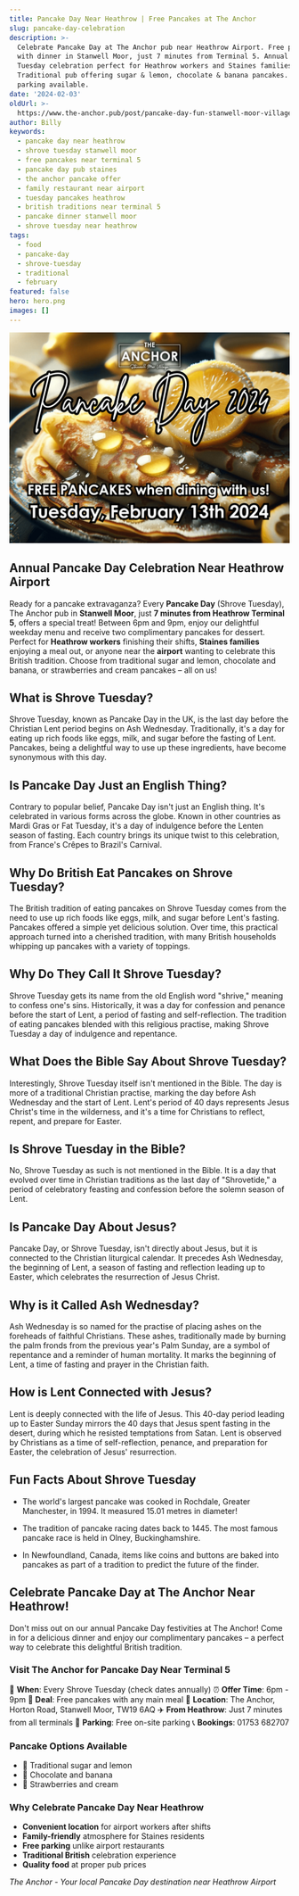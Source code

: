 ```yaml
---
title: Pancake Day Near Heathrow | Free Pancakes at The Anchor
slug: pancake-day-celebration
description: >-
  Celebrate Pancake Day at The Anchor pub near Heathrow Airport. Free pancakes
  with dinner in Stanwell Moor, just 7 minutes from Terminal 5. Annual Shrove
  Tuesday celebration perfect for Heathrow workers and Staines families.
  Traditional pub offering sugar & lemon, chocolate & banana pancakes. Free
  parking available.
date: '2024-02-03'
oldUrl: >-
  https://www.the-anchor.pub/post/pancake-day-fun-stanwell-moor-village-staines-the-
author: Billy
keywords:
  - pancake day near heathrow
  - shrove tuesday stanwell moor
  - free pancakes near terminal 5
  - pancake day pub staines
  - the anchor pancake offer
  - family restaurant near airport
  - tuesday pancakes heathrow
  - british traditions near terminal 5
  - pancake dinner stanwell moor
  - shrove tuesday near heathrow
tags:
  - food
  - pancake-day
  - shrove-tuesday
  - traditional
  - february
featured: false
hero: hero.png
images: []
---
```


  

![Promotional image for Pancake Day 2024 at The Anchor Family Diner. The image background shows a close-up of golden-brown pancakes drizzled with syrup and lemon juice, dusted with sugar, with lemon wedges nearby. Overlaid text in stylish fonts reads 'Pancake Day 2024'. Below, an offer states 'FREE PANCAKES when eating dinner! Tuesday, February 13th 2024'. The restaurant's logo is in the top right corner, suggesting a festive and delicious event.](/content/blog/pancake-day-celebration/hero.png)

  

## Annual Pancake Day Celebration Near Heathrow Airport

Ready for a pancake extravaganza? Every **Pancake Day** (Shrove Tuesday), The Anchor pub in **Stanwell Moor**, just **7 minutes from Heathrow Terminal 5**, offers a special treat! Between 6pm and 9pm, enjoy our delightful weekday menu and receive two complimentary pancakes for dessert. Perfect for **Heathrow workers** finishing their shifts, **Staines families** enjoying a meal out, or anyone near the **airport** wanting to celebrate this British tradition. Choose from traditional sugar and lemon, chocolate and banana, or strawberries and cream pancakes – all on us!

  

## What is Shrove Tuesday?

Shrove Tuesday, known as Pancake Day in the UK, is the last day before the Christian Lent period begins on Ash Wednesday. Traditionally, it's a day for eating up rich foods like eggs, milk, and sugar before the fasting of Lent. Pancakes, being a delightful way to use up these ingredients, have become synonymous with this day.

  

## Is Pancake Day Just an English Thing?

Contrary to popular belief, Pancake Day isn't just an English thing. It's celebrated in various forms across the globe. Known in other countries as Mardi Gras or Fat Tuesday, it's a day of indulgence before the Lenten season of fasting. Each country brings its unique twist to this celebration, from France's Crêpes to Brazil's Carnival.

  

## Why Do British Eat Pancakes on Shrove Tuesday?

The British tradition of eating pancakes on Shrove Tuesday comes from the need to use up rich foods like eggs, milk, and sugar before Lent's fasting. Pancakes offered a simple yet delicious solution. Over time, this practical approach turned into a cherished tradition, with many British households whipping up pancakes with a variety of toppings.

  

## Why Do They Call It Shrove Tuesday?

Shrove Tuesday gets its name from the old English word "shrive," meaning to confess one's sins. Historically, it was a day for confession and penance before the start of Lent, a period of fasting and self-reflection. The tradition of eating pancakes blended with this religious practise, making Shrove Tuesday a day of indulgence and repentance.

  

## What Does the Bible Say About Shrove Tuesday?

Interestingly, Shrove Tuesday itself isn't mentioned in the Bible. The day is more of a traditional Christian practise, marking the day before Ash Wednesday and the start of Lent. Lent's period of 40 days represents Jesus Christ's time in the wilderness, and it's a time for Christians to reflect, repent, and prepare for Easter.

  

## Is Shrove Tuesday in the Bible?

No, Shrove Tuesday as such is not mentioned in the Bible. It is a day that evolved over time in Christian traditions as the last day of "Shrovetide," a period of celebratory feasting and confession before the solemn season of Lent.

  

## Is Pancake Day About Jesus?

Pancake Day, or Shrove Tuesday, isn't directly about Jesus, but it is connected to the Christian liturgical calendar. It precedes Ash Wednesday, the beginning of Lent, a season of fasting and reflection leading up to Easter, which celebrates the resurrection of Jesus Christ.

  

## Why is it Called Ash Wednesday?

Ash Wednesday is so named for the practise of placing ashes on the foreheads of faithful Christians. These ashes, traditionally made by burning the palm fronds from the previous year's Palm Sunday, are a symbol of repentance and a reminder of human mortality. It marks the beginning of Lent, a time of fasting and prayer in the Christian faith.

  

## How is Lent Connected with Jesus?

Lent is deeply connected with the life of Jesus. This 40-day period leading up to Easter Sunday mirrors the 40 days that Jesus spent fasting in the desert, during which he resisted temptations from Satan. Lent is observed by Christians as a time of self-reflection, penance, and preparation for Easter, the celebration of Jesus' resurrection.

  

## Fun Facts About Shrove Tuesday

*   The world's largest pancake was cooked in Rochdale, Greater Manchester, in 1994. It measured 15.01 metres in diameter!
    
*   The tradition of pancake racing dates back to 1445. The most famous pancake race is held in Olney, Buckinghamshire.
    
*   In Newfoundland, Canada, items like coins and buttons are baked into pancakes as part of a tradition to predict the future of the finder.
    

  

## Celebrate Pancake Day at The Anchor Near Heathrow!

Don't miss out on our annual Pancake Day festivities at The Anchor! Come in for a delicious dinner and enjoy our complimentary pancakes – a perfect way to celebrate this delightful British tradition.

### Visit The Anchor for Pancake Day Near Terminal 5

📅 **When**: Every Shrove Tuesday (check dates annually)
⏰ **Offer Time**: 6pm - 9pm
🥞 **Deal**: Free pancakes with any main meal
📍 **Location**: The Anchor, Horton Road, Stanwell Moor, TW19 6AQ
✈️ **From Heathrow**: Just 7 minutes from all terminals
🚗 **Parking**: Free on-site parking
📞 **Bookings**: 01753 682707

### Pancake Options Available
- 🍋 Traditional sugar and lemon
- 🍫 Chocolate and banana
- 🍓 Strawberries and cream

### Why Celebrate Pancake Day Near Heathrow
- **Convenient location** for airport workers after shifts
- **Family-friendly** atmosphere for Staines residents
- **Free parking** unlike airport restaurants
- **Traditional British** celebration experience
- **Quality food** at proper pub prices

*The Anchor - Your local Pancake Day destination near Heathrow Airport*
